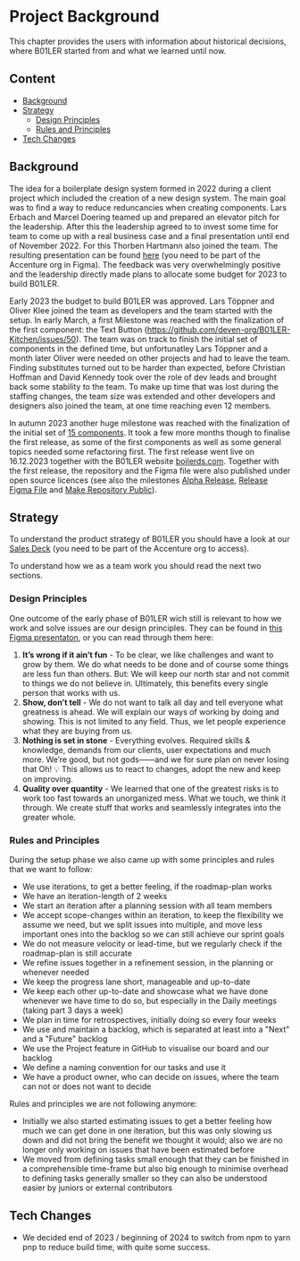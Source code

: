 # Project Background

This chapter provides the users with information about historical decisions, where B01LER started from and what we learned until now.


## Content

- [Background](#background)
- [Strategy](#strategy)
   - [Design Principles](#design-principles)
   - [Rules and Principles](#rules-and-principles)
- [Tech Changes](#tech-changes)

## Background

The idea for a boilerplate design system formed in 2022 during a client project which included the creation of a new design system. The main goal was to find a way to reduce reduncancies when creating components. Lars Erbach and Marcel Doering teamed up and prepared an elevator pitch for the leadership. After this the leadership agreed to to invest some time for team to come up with a real business case and a final presentation until end of November 2022. For this Thorben Hartmann also joined the team. The resulting presentation can be found [here](https://www.figma.com/file/A3qtxWTli1tQpgIK9wAjBO/%F0%9F%8E%A8-B01LER-Pitch-Convolute-%5BTEMPLATES%5D-(Copy)?type=design&node-id=192%3A3244&mode=design&t=FiW9ptIXH0xYtE1x-1) (you need to be part of the Accenture org in Figma). The feedback was very overwhelmingly positive and the leadership directly made plans to allocate some budget for 2023 to build B01LER.

Early 2023 the budget to build B01LER was approved. Lars Töppner and Oliver Klee joined the team as developers and the team started with the setup. In early March, a first Milestone was reached with the finalization of the first component: the Text Button (https://github.com/deven-org/B01LER-Kitchen/issues/50). The team was on track to finish the initial set of components in the defined time, but unfortunatley Lars Töppner and a month later Oliver were needed on other projects and had to leave the team. Finding substitutes turned out to be harder than expected, before Christian Hoffman and David Kennedy took over the role of dev leads and brought back some stability to the team. To make up time that was lost during the staffing changes, the team size was extended and other developers and designers also joined the team, at one time reaching even 12 members. 

In autumn 2023 another huge milestone was reached with the finalization of the initial set of [15 components](https://github.com/deven-org/B01LER-Kitchen/milestone/1). It took a few more months though to finalise the first release, as some of the first components as well as some general topics needed some refactoring first. The first release went live on 16.12.2023 together with the B01LER website [boilerds.com](https://boilerds.com). Together with the first release, the repository and the Figma file were also published under open source licences (see also the milestones [Alpha Release](https://github.com/deven-org/B01LER-Kitchen/milestone/15), [Release Figma File](https://github.com/deven-org/B01LER-Kitchen/milestone/11) and [Make Repository Public](https://github.com/deven-org/B01LER-Kitchen/milestone/12)). 


## Strategy

To understand the product strategy of B01LER you should have a look at our [Sales Deck](https://ts.accenture.com/:p:/r/sites/SongBuildNewBiz/Shared%20Documents/Credentials%20and%20Capabilities/B01LER%20(Design%20System)/B01LER_SalesDeck.pptx?d=w542967209a6942448f4de4eec58007c1&csf=1&web=1&e=hgHVRx) (you need to be part of the Accenture org to access).

To understand how we as a team work you should read the next two sections.

### Design Principles
One outcome of the early phase of B01LER wich still is relevant to how we work and solve issues are our design principles. They can be found in [this Figma presentaton](https://www.figma.com/file/XaypOKpd17gJ7Y8S2DcWXv/%F0%9F%94%A5-DSO-%23FFF?type=design&node-id=37%3A1370&mode=design&t=ZWzlGCuxdhB8bn8D-1), or you can read through them here:

1. **It’s wrong if it ain’t fun** - To be clear, we like challenges and want to grow by them. We do what needs to be done and of course some things are less fun than others. But: We will keep our north star and not commit to things we do not believe in. Ultimately, this benefits every single person that works with us.
2. **Show, don’t tell** - We do not want to talk all day and tell everyone what greatness is ahead. We will explain our ways of working by doing and showing. This is not limited to any field. Thus, we let people experience what they are buying from us.
3. **Nothing is set in stone** - Everything evolves. Required skills & knowledge, demands from our clients, user expectations and much more. We’re good, but not gods——and we for sure plan on never losing that Oh! 💡 This allows us to react to changes, adopt the new and keep on improving.
4. **Quality over quantity** - We learned that one of the greatest risks is to work too fast towards an unorganized mess. What we touch, we think it through. We create stuff that works and seamlessly integrates into the greater whole.

### Rules and Principles
During the setup phase we also came up with some principles and rules that we want to follow:
- We use iterations, to get a better feeling, if the roadmap-plan works
- We have an iteration-length of 2 weeks
- We start an iteration after a planning session with all team members
- We accept scope-changes within an iteration, to keep the flexibility we assume we need, but we split issues into multiple, and move less important ones into the backlog so we can still achieve our sprint goals
- We do not measure velocity or lead-time, but we regularly check if the roadmap-plan is still accurate
- We refine issues together in a refinement session, in the planning or whenever needed
- We keep the progress lane short, manageable and up-to-date
- We keep each other up-to-date and showcase what we have done whenever we have time to do so, but especially in the Daily meetings (taking part 3 days a week)
- We plan in time for retrospectives, initially doing so every four weeks
- We use and maintain a backlog, which is separated at least into a "Next" and a "Future" backlog
- We use the Project feature in GitHub to visualise our board and our backlog
- We define a naming convention for our tasks and use it
- We have a product owner, who can decide on issues, where the team can not or does not want to decide

Rules and principles we are not following anymore:
- Initially we also started estimating issues to get a better feeling how much we can get done in one iteration, but this was only slowing us down and did not bring the benefit we thought it would; also we are no longer only working on issues that have been estimated before
- We moved from defining tasks small enough that they can be finished in a comprehensible time-frame but also big enough to minimise overhead to defining tasks generally smaller so they can also be understood easier by juniors or external contributors




## Tech Changes

- We decided end of 2023 / beginning of 2024 to switch from npm to yarn pnp to reduce build time, with quite some success.
